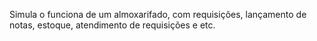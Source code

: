 Simula o funciona de um almoxarifado, com requisições, lançamento de notas, estoque, atendimento de requisições e etc.
